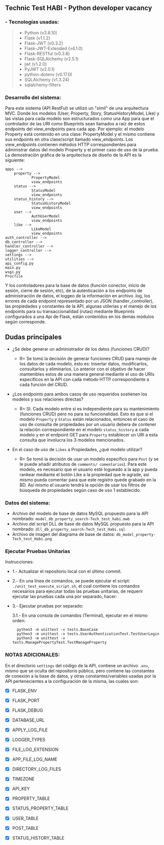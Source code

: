 ## Technic Test HABI - Python developer vacancy

### - Tecnologías usadas:
> * Python (v3.8.10)
> * Flask (v1.1.2)
> * Flask-JWT (v0.3.2)
> * Flask-JWT-Extended (v4.1.0)
> * Flask-RESTful (v0.3.8)
> * Flask-SQLAlchemy (v2.5.1)
> * jwt (v1.2.0)
> * PyJWT (v2.0.1)
> * python-dotenv (v0.17.0)
> * SQLAlchemy (v1.3.24)
> * sqlalchemy-filters 

### Desarrollo del sistema:
Para este sistema (API RestFul) se utilizó un "simil" de una arquitectura MVC. Donde los modelos (User, Property, Story, 
StatusHistoryModel, Like) y las vistas para cada modelo son estructurados como una App para que el controlador de las 
URI como Blueprints sean llamados a raíz de estos endpoints del view_endpoints para cada app. Por ejemplo: el modelo 
Property está contenido en una clase: PropertyModel y el mismo contiene sus endpoints en otra clase/script llamado 
view_endpoints. Los view_endpoints contienen métodos HTTP correspondientes para administrar datos del modelo Property y 
el primer caso de uso de la prueba. La demostración gráfica de la arquitectura de diseño de la API es la siguiente:

```
apps -->
    property -->
            PropertyModel
            view_endpoints
    status -->
            StatusModel
            view_endpoints
    status_history -->
            StatusHistoryModel
            view_endpoints
    user -->
            AuthUserModel
            view_endpoints
    like -->
            LikeModel
            view_endpoints
auth_controller -->
db_controller -->
handler_controller -->
logger_controller -->
settings -->
utilities -->
api_config.py
main.py
wsgi.py
Procfile
``` 

Y los controladores para la base de datos (función conector, inicio de sesión, cierre de sesión, etc), de la 
autenticación a los endpoints de administración de datos, el loggeo de la información en archivo .log, los errores de
cada endpoint representado por un JSON (handler_controller), las propiedades y constantes de la API, algunas utilerias y 
el manejo de los endpoints para su transaccionalidad (rutas) mediante Blueprints configurados a una Api de Flask, están 
contenidos en los demás módulos según corresponde.

## Dudas principales
* ¿Se debe generar un administrador de los datos (funciones CRUD)?
    - R= Se tomó la decisión de generar funciones CRUD para manejo de los datos de cada modelo, esto es: Insertar datos, 
         modificarlos, consultarlos y eliminarlos. Lo anterior con el objetivo de hacer mantenibles estos de una manera
         general mediante el uso de URIs específicos en la API con cada método HTTP correspondiente a cada función del 
         CRUD.

* ¿Los endpoints para ambos casos de uso requeridos sostienen los modelos y sus relaciones directas?
    - R= SI. Cada modelo entre si es independiente para su mantenimiento (funciones CRUD) pero no para su funcionalidad.
             Esto es que si el modelo `Property` y `Status` están relacionados, entonces el caso de uso de consulta de 
             propiedades por un usuario debera de contener la relación correspondiente en el modelo `status_history` a 
             cada modelo y en el endpoint GET para `Property` establecer un URI a esta consulta que involucra los 3 
             modelos mencionados.
             
* En el caso de uso de `Likes` a Propiedades, ¿qué modelo utilizar?
    - R= Se tomó la decisión de usar un modelo específico para `Post` (y se le puede añadir atributos de `comments/
    comentarios`). Para este modelo, es necesario que el usuario esté logueado a la app y pueda rankear mediante el botón 
    Like a la propiedad que le agrade, así mismo pueda comentar para que este registro quede grabado en la BD. Así mismo 
    el usuario tendrá la opción de usar los filtros de búsqueda de propiedades según caso de uso 1 establecido.      

### Datos del sistema:
* Archivo del modelo de base de datos MySQL propuesto para la API nombrado: `model_db_property_search-Tech_test_habi.mwb` 
* Archivo del script DLL de base de datos MySQL propuesto para la API nombrado: 
`dll_db_property_search-Tech_test_Habi.sql` 
* Archivo de imagen del diagrama de base de datos: `db_model_property-Tech_test_Habi.png`


### Ejecutar Pruebas Unitarias
Instrucciones:

* 1.- Actualizar el repositorio local con el último commit.
* 2.- En una línea de comandos, se puede ejecutar el script: `./unit_test_execute_script.sh`, el cual contiene los comandos 
necesarios para ejecutar todas las pruebas unitarias, de requerir ejecutar las pruebas cada una por separado, hacer:
* 3.- Ejecutar pruebas por separado:

    3.1.- En una consola de comandos (Terminal), ejecutar en el mismo orden:
      
        python3 -m unittest -v tests.BaseCase
        python3 -m unittest -v tests.UserAuthenticationTest.TestUserLogin
        python3 -m unittest -v tests.ManagePropertyTest.TestManageProperty 

### NOTAS ADICIONALES: 
En el directorio `settings` del código de la API, contiene un archivo `.env`, mismo que se oculta del repositorio 
público, pero contiene las constantes de conexión a la base de datos, y otras constantes/variables usadas por la API 
pertenecientes a la configuración de la misma, las cuales son: 

- [x] FLASK_ENV
- [x] FLASK_PORT
- [x] FLASK_DEBUG
- [x] DATABASE_URL
- [x] APPLY_LOG_FILE
- [x] LOGGER_TYPES
- [x] FILE_LOG_EXTENSION
- [x] APP_FILE_LOG_NAME
- [x] DIRECTORY_LOG_FILES
- [x] TIMEZONE
- [x] API_KEY
- [x] PROPERTY_TABLE
- [x] STATUS_PROPERTY_TABLE
- [x] USER_TABLE
- [x] POST_TABLE
- [x] STATUS_HISTORY_TABLE
                 